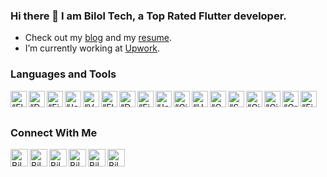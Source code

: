 ### Hi there 👋 I am Bilol Tech, a Top Rated Flutter developer.
- Check out my [blog](https://t.me/bilol_tech) and my [resume](https://docs.google.com/document/d/1lk2HEZA67CBesZIwwoOtgaV9HsBXm2y4gzMDm9LYJ0U/edit?usp=sharing).
- I’m currently working at [Upwork](https://www.upwork.com/freelancers/~01e41cbde7864872c2).
<!-- - All of my projects are available at [my portfolio website](https://samabdullaev.vercel.app/). -->

### Languages and Tools

[<img align="left" alt=“Flutter” width="26px" src="https://www.vectorlogo.zone/logos/flutterio/flutterio-icon.svg" />][flutter]
[<img align="left" alt=“Dart” width="26px" src="https://www.vectorlogo.zone/logos/dartlang/dartlang-icon.svg" />][dart]
[<img align="left" alt=“Firebase” width="26px" src="https://www.vectorlogo.zone/logos/firebase/firebase-icon.svg" />][firebase]
[<img align="left" alt=“Java” width="26px" src="https://www.vectorlogo.zone/logos/java/java-icon.svg" />][javaScript]
[<img align="left" alt=“VSCode” width="26px" src="https://www.vectorlogo.zone/logos/visualstudio_code/visualstudio_code-icon.svg" />][vscode]
[<img align="left" alt=“Flutter” width="26px" src="https://www.vectorlogo.zone/logos/flutterio/flutterio-icon.svg" />][flutter]
[<img align="left" alt=“Dart” width="26px" src="https://www.vectorlogo.zone/logos/dartlang/dartlang-icon.svg" />][dart]
[<img align="left" alt=“Firebase” width="26px" src="https://www.vectorlogo.zone/logos/firebase/firebase-icon.svg" />][firebase]
[<img align="left" alt=“JavaScript” width="26px" src="https://www.vectorlogo.zone/logos/javascript/javascript-icon.svg" />][javaScript]
[<img align="left" alt=“GitHub” width="26px" src="https://www.vectorlogo.zone/logos/github/github-icon.svg" />][github]
[<img align="left" alt=“HTML5” width="26px" src="https://www.vectorlogo.zone/logos/w3_html5/w3_html5-icon.svg" />][html]
[<img align="left" alt=“CSS3” width="26px" src="https://www.vectorlogo.zone/logos/netlifyapp_watercss/netlifyapp_watercss-icon.svg" />][css]
[<img align="left" alt=“Sass” width="26px" src="https://www.vectorlogo.zone/logos/sass-lang/sass-lang-icon.svg" />][scss]
[<img align="left" alt=“Git” width="26px" src="https://www.vectorlogo.zone/logos/git-scm/git-scm-icon.svg" />][git]
[<img align="left" alt=“GitLab” width="26px" src="https://www.vectorlogo.zone/logos/gitlab/gitlab-icon.svg" />][gitlab]
[<img align="left" alt=“GraphQL” width="26px" src="https://www.vectorlogo.zone/logos/graphql/graphql-icon.svg" />][graphql]
[<img align="left" alt=“Figma” width="26px" src="https://www.vectorlogo.zone/logos/figma/figma-icon.svg" />][figma]


<br />
<br />

### Connect With Me

[<img align="left" alt="Bilol Tech | LinkedIn" width="28px" src="https://www.vectorlogo.zone/logos/linkedin/linkedin-tile.svg" />][linkedin]
[<img align="left" alt="Bilol Tech | Instagram" width="28px" src="https://www.vectorlogo.zone/logos/instagram/instagram-tile.svg" />][instagram]
[<img align="left" alt="Bilol Tech | Website" width="28px" src="https://www.vectorlogo.zone/logos/upwork/upwork-tile.svg" />][upwork]
[<img align="left" alt="Bilol Tech | Website" width="28px" src="https://www.vectorlogo.zone/logos/telegram/telegram-tile.svg" />][telegram]
[<img align="left" alt="Bilol Tech | YouTube" width="28px" src="https://www.vectorlogo.zone/logos/youtube/youtube-tile.svg" />][youtube]
[<img align="left" alt="Bilol Tech | Gmail" width="28px" src="https://www.vectorlogo.zone/logos/gmail/gmail-tile.svg" />][mail]


<br />
<br />


[telegram]: http://t.me/bilol_tech
[mail]: mailto:biloltechh@gmail.com
[upwork]: https://www.upwork.com/freelancers/~01e41cbde7864872c2
[youtube]: https://www.youtube.com/@bilol_tech
[linkedin]: https://www.linkedin.com/in/bilol-tech/
[instagram]: https://www.instagram.com/bilol_tech
[flutter]: https://flutter.dev
[dart]: https://dart.dev
[vscode]: https://code.visualstudio.com
[firebase]: https://firebase.google.com
[javaScript]: https://www.javascript.com/
[swift]: https://developer.apple.com/swift/
[kotlin]: https://kotlinlang.org
[flutter]: https://flutter.dev/
[dart]: https://dart.dev/
[firebase]: https://firebase.google.com/
[javaScript]: https://www.javascript.com/
[github]: https://github.com/
[html]: https://developer.mozilla.org/en-US/docs/Web/HTML
[css]: https://developer.mozilla.org/en-US/docs/Web/CSS
[scss]: https://sass-lang.com/
[git]: https://git-scm.com/
[http]: https://developer.mozilla.org/en-US/docs/Web/HTTP
[gitlab]: https://about.gitlab.com/
[graphql]: https://graphql.org/
[figma]: https://www.figma.com/
[websocket]: https://developer.mozilla.org/en-US/docs/Web/API/WebSocket
[restapi]: https://restfulapi.net/
[localstorage]: https://developer.mozilla.org/en-US/docs/Web/API/Window/localStorage
[hive]: https://hive.dev/
[bloc]: https://bloclibrary.dev/
[cupertinowidgets]: https://flutter.dev/docs/development/ui/widgets/cupertino
[themes]: https://material.io/design/color/the-color-system.html
